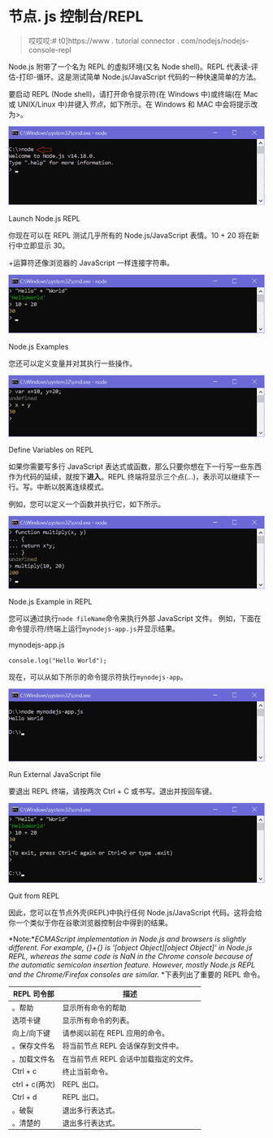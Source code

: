 # 节点. js 控制台/REPL

> 哎哎哎:# t0]https://www . tutorial connector . com/nodejs/nodejs-console-repl

Node.js 附带了一个名为 REPL 的虚拟环境(又名 Node shell)。REPL 代表读-评估-打印-循环。这是测试简单 Node.js/JavaScript 代码的一种快速简单的方法。

要启动 REPL (Node shell)，请打开命令提示符(在 Windows 中)或终端(在 Mac 或 UNIX/Linux 中)并键入*节点*，如下所示。在 Windows 和 MAC 中会将提示改为>。

[![](img/b3397b05d11e82b3bc230d5dbf8f3b95.png)](../../Content/images/nodejs/node-repl.png)

Launch Node.js REPL



你现在可以在 REPL 测试几乎所有的 Node.js/JavaScript 表情。10 + 20 将在新行中立即显示 30。

+运算符还像浏览器的 JavaScript 一样连接字符串。

[![](img/fbfd8f00aaca28053b9ca5e1dd3889a2.png)](../../Content/images/nodejs/node-repl-examples.png)

Node.js Examples



您还可以定义变量并对其执行一些操作。

[![](img/2b6d9913c474a5f26ffbabd51663c355.png)](../../Content/images/nodejs/node-variables.png)

Define Variables on REPL



如果你需要写多行 JavaScript 表达式或函数，那么只要你想在下一行写一些东西作为代码的延续，就按下**进入**。REPL 终端将显示三个点(...)，表示可以继续下一行。写。中断以脱离连续模式。

例如，您可以定义一个函数并执行它，如下所示。

[![](img/6520d1fa520b9472232f782e20fe018b.png)](../../Content/images/nodejs/nodejs-example2.png)

Node.js Example in REPL



您可以通过执行`node fileName`命令来执行外部 JavaScript 文件。 例如，下面在命令提示符/终端上运行`mynodejs-app.js`并显示结果。

mynodejs-app.js 

```
console.log("Hello World"); 
```

现在，可以从如下所示的命令提示符执行`mynodejs-app`。

[![](img/7a5987919cc155eba87fc4c903a7faca.png)](../../Content/images/nodejs/run-nodejs-external-file.png)

Run External JavaScript file



要退出 REPL 终端，请按两次 Ctrl + C 或书写。退出并按回车键。

[![](img/8785a4c9e9595f85e85d03be5934bf3e.png)](../../Content/images/nodejs/quit-repl.png)

Quit from REPL



因此，您可以在节点外壳(REPL)中执行任何 Node.js/JavaScript 代码。这将会给你一个类似于你在谷歌浏览器控制台中得到的结果。

*Note:**ECMAScript implementation in Node.js and browsers is slightly different. For example, {}+{} is '[object Object][object Object]' in Node.js REPL, whereas the same code is NaN in the Chrome console because of the automatic semicolon insertion feature. However, mostly Node.js REPL and the Chrome/Firefox consoles are similar.* *下表列出了重要的 REPL 命令。

| REPL 司令部 | 描述 |
| --- | --- |
| 。帮助 | 显示所有命令的帮助 |
| 选项卡键 | 显示所有命令的列表。 |
| 向上/向下键 | 请参阅以前在 REPL 应用的命令。 |
| 。保存文件名 | 将当前节点 REPL 会话保存到文件中。 |
| 。加载文件名 | 在当前节点 REPL 会话中加载指定的文件。 |
| Ctrl + c | 终止当前命令。 |
| ctrl + c(两次) | REPL 出口。 |
| Ctrl + d | REPL 出口。 |
| 。破裂 | 退出多行表达式。 |
| 。清楚的 | 退出多行表达式。 |**